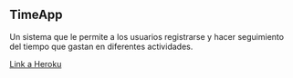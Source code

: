 TimeApp
------------

Un sistema que le permite a los usuarios registrarse y hacer seguimiento del tiempo que gastan en diferentes actividades.

[Link a Heroku](https://immense-dawn-7474.herokuapp.com/)